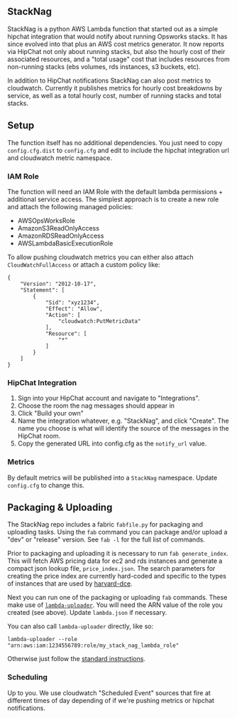 ## StackNag

StackNag is a python AWS Lambda function that started out as a simple hipchat
integration that would notify about running Opsworks stacks. It has
since evolved into that plus an AWS cost metrics generator. It now reports via
HipChat not only about running stacks, but also the hourly cost of their associated
resources, and a "total usage" cost that includes resources from non-running stacks
(ebs volumes, rds instances, s3 buckets, etc).

In addition to HipChat notifications StackNag can also post metrics to cloudwatch.
Currently it publishes metrics for hourly cost breakdowns by service, as well as
a total hourly cost, number of running stacks and total stacks.

## Setup

The function itself has no additional dependencies. You just need to copy 
`config.cfg.dist` to `config.cfg` and edit to include the hipchat integration
url and cloudwatch metric namespace.

### IAM Role

The function will need an IAM Role with the default lambda permissions + additional
service access. The simplest approach is to create a new role and attach the
following managed policies:

* AWSOpsWorksRole
* AmazonS3ReadOnlyAccess
* AmazonRDSReadOnlyAccess
* AWSLambdaBasicExecutionRole

To allow pushing cloudwatch metrics you can either also attach `CloudWatchFullAccess`
or attach a custom policy like:

    {
        "Version": "2012-10-17",
        "Statement": [
            {
                "Sid": "xyz1234",
                "Effect": "Allow",
                "Action": [
                    "cloudwatch:PutMetricData"
                ],
                "Resource": [
                    "*"
                ]
            }
        ]
    }

### HipChat Integration

1. Sign into your HipChat account and navigate to "Integrations". 
1. Choose the room the nag messages should appear in
1. Click "Build your own"
1. Name the integration whatever, e.g. "StackNag", and click "Create".
The name you choose is what will identify the source of the messages in the HipChat room.
1. Copy the generated URL into config.cfg as the `notify_url` value.

### Metrics

By default metrics will be published into a `StackNag` namespace. Update `config.cfg`
to change this.

## Packaging & Uploading

The StackNag repo includes a fabric `fabfile.py` for packaging and uploading tasks.
Using the `fab` command you can package and/or upload a "dev" or "release" version.
See `fab -l` for the full list of commands.

Prior to packaging and uploading it is necessary to run `fab generate_index`. This
will fetch AWS pricing data for ec2 and rds instances and generate a compact
json lookup file, `price_index.json`. The search parameters for creating the
price index are currently hard-coded and specific to the types of instances that
are used by [harvard-dce](https://github.com/harvard-dce).

Next you can run one of the packaging or uploading `fab` commands. These make use of
[`lambda-uploader`](https://github.com/rackerlabs/lambda-uploader). You will need
the ARN value of the role you created (see above). Update `lambda.json` if necessary.

You can also call `lambda-uploader` directly, like so:

`lambda-uploader --role "arn:aws:iam:1234556789:role/my_stack_nag_lambda_role"`

Otherwise just follow the 
[standard instructions](http://docs.aws.amazon.com/lambda/latest/dg/lambda-python-how-to-create-deployment-package.html).

### Scheduling

Up to you. We use cloudwatch "Scheduled Event" sources that fire at different times
of day depending of if we're pushing metrics or hipchat notifications.

